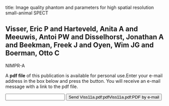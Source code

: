 title: Image quality phantom and parameters for high spatial resolution small-animal SPECT

## Visser, Eric P and Harteveld, Anita A and Meeuwis, Antoi PW and Disselhorst, Jonathan A and Beekman, Freek J and Oyen, Wim JG and Boerman, Otto C
NIMPR-A

A <b>pdf file</b> of this publication is available for personal use.Enter your e-mail address in the box below and press the button. You will receive an e-mail message with a link to the pdf file.
<form action="sender.php">  <input type="text" name="email">  <input type="submit" value="Send Viss11a.pdf:pdfViss11a.pdf:PDF by e-mail"></form>